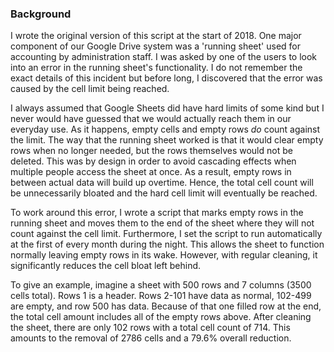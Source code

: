### Background

I wrote the original version of this script at the start of 2018. One major component of our Google Drive system was a 'running sheet' used for accounting by administration staff. I was asked by one of the users to look into an error in the running sheet's functionality. I do not remember the exact details of this incident but before long, I discovered that the error was caused by the cell limit being reached.

I always assumed that Google Sheets did have hard limits of some kind but I never would have guessed that we would actually reach them in our everyday use. As it happens, empty cells and empty rows *do* count against the limit. The way that the running sheet worked is that it would clear empty rows when no longer needed, but the rows themselves would not be deleted. This was by design in order to avoid cascading effects when multiple people access the sheet at once.  As a result, empty rows in between actual data will build up overtime. Hence, the total cell count will be unnecessarily bloated and the hard cell limit will eventually be reached.

To work around this error, I wrote a script that marks empty rows in the running sheet and moves them to the end of the sheet where they will not count against the cell limit. Furthermore, I set the script to run automatically at the first of every month during the night. This allows the sheet to function normally leaving empty rows in its wake. However, with regular cleaning, it significantly reduces the cell bloat left behind.

To give an example, imagine a sheet with 500 rows and 7 columns (3500 cells total). Rows 1 is a header. Rows 2-101 have data as normal, 102-499 are empty, and row 500 has data. Because of that one filled row at the end, the total cell amount includes all of the empty rows above. After cleaning the sheet, there are only 102 rows with a total cell count of 714. This amounts to the removal of 2786 cells and a 79.6% overall reduction.
